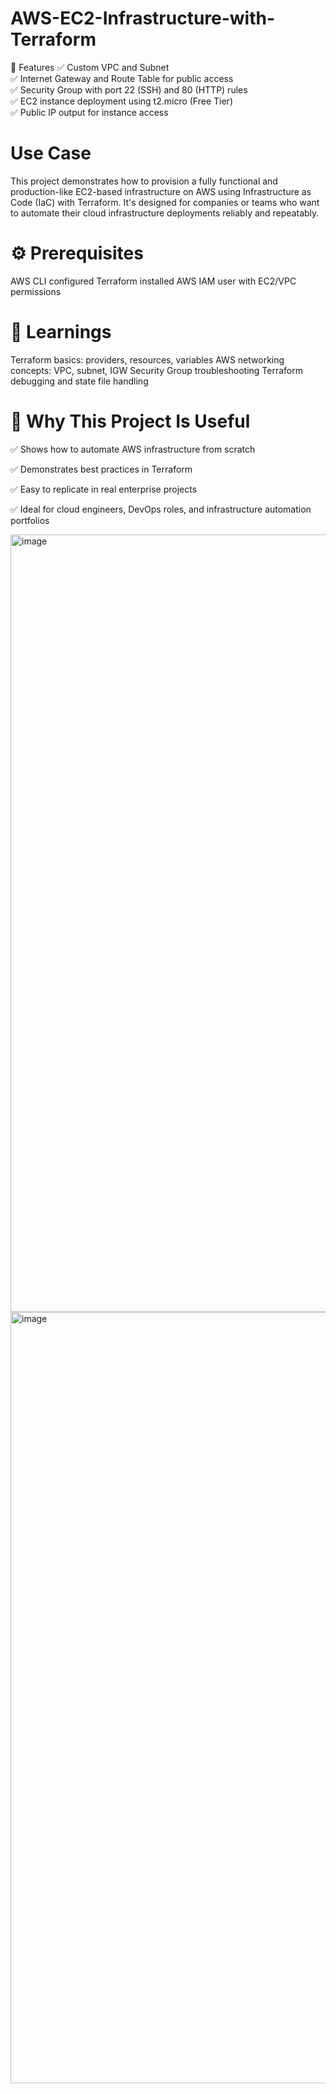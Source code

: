 # AWS-EC2-Infrastructure-with-Terraform
📌 Features 
✅ Custom VPC and Subnet  
✅ Internet Gateway and Route Table for public access  
✅ Security Group with port 22 (SSH) and 80 (HTTP) rules  
✅ EC2 instance deployment using t2.micro (Free Tier)  
✅ Public IP output for instance access


# Use Case
This project demonstrates how to provision a fully functional and production-like EC2-based infrastructure on AWS using Infrastructure as Code (IaC) with Terraform. It's designed for companies or teams who want to automate their cloud infrastructure deployments reliably and repeatably.


# ⚙️ Prerequisites
AWS CLI configured
Terraform installed
AWS IAM user with EC2/VPC permissions


# 🧠 Learnings
Terraform basics: providers, resources, variables
AWS networking concepts: VPC, subnet, IGW
Security Group troubleshooting
Terraform debugging and state file handling

# 💼 Why This Project Is Useful
✅ Shows how to automate AWS infrastructure from scratch

✅ Demonstrates best practices in Terraform

✅ Easy to replicate in real enterprise projects

✅ Ideal for cloud engineers, DevOps roles, and infrastructure automation portfolios

<img width="2559" height="1244" alt="image" src="https://github.com/user-attachments/assets/27af8291-104a-42ee-a389-42a76b9ce317" />
<img width="2557" height="1234" alt="image" src="https://github.com/user-attachments/assets/a5df0620-b145-4720-8404-0ce61440a9fb" />
